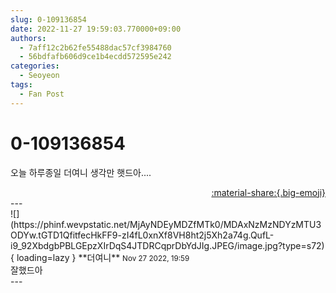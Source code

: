 ```yaml
---
slug: 0-109136854
date: 2022-11-27 19:59:03.770000+09:00
authors:
  - 7aff12c2b62fe55488dac57cf3984760
  - 56bdfafb606d9ce1b4ecdd572595e242
categories:
  - Seoyeon
tags:
  - Fan Post
---
```


# 0-109136854

<div class="post-container" markdown="1">
<div class="content-container md-sidebar__scrollwrap" markdown="1">

오늘 하루종일 더여니 생각만 햇드아....

</div>
</div>

<div style="text-align: right;" markdown="1">
<a href="https://weverse.io/fromis9/fanpost/0-109136854" style="text-align: right;">:material-share:{.big-emoji}</a>
</div>
---

<div class="comments-container md-sidebar__scrollwrap" markdown="1">
<div class="comment" markdown="1">
<div class='id-container' markdown="1">
![](https://phinf.wevpstatic.net/MjAyNDEyMDZfMTk0/MDAxNzMzNDYzMTU3ODYw.tGTD1QfitfecHkFF9-zI4fL0xnXf8VH8ht2j5Xh2a74g.QufL-i9_92XbdgbPBLGEpzXIrDqS4JTDRCqprDbYdJIg.JPEG/image.jpg?type=s72){ loading=lazy }
**<span class="artist">더여니</span>** <small>Nov 27 2022, 19:59</small><br>
</div>
<div class='comment-body' markdown="1">
잘했드아
</div>
</div>
</div>
---
